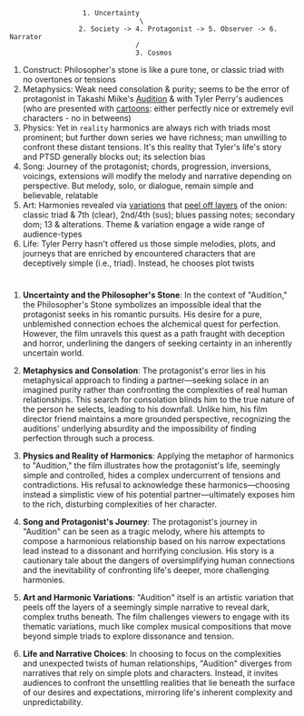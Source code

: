                       1. Uncertainty
                                    \
                     2. Society -> 4. Protagonist -> 5. Observer -> 6. Narrator
                                   /
                                   3. Cosmos

1. Construct: Philosopher's stone is like a pure tone, or classic triad with no overtones or tensions
2. Metaphysics: Weak need consolation & purity; seems to be the error of protagonist in Takashi Miike's [Audition](https://www.youtube.com/watch?v=WkjjL1XXJIM) & with Tyler Perry's audiences (who are presented with [cartoons](https://www.youtube.com/watch?v=55PRElUOT2I): either perfectly nice or extremely evil characters - no in betweens)
3. Physics: Yet in `reality` harmonics are always rich with triads most prominent; but further down series we have richness; man unwilling to confront these distant tensions. It's this reality that Tyler's life's story and PTSD generally blocks out; its selection bias
4. Song: Journey of the protagonist; chords, progression, inversions, voicings, extensions will modify the melody and narrative depending on perspective. But melody, solo, or dialogue, remain simple and believable, relatable
5. Art: Harmonies revealed via [variations](https://www.youtube.com/watch?v=CgyySoNMOAE&t=8s) that [peel off layers](https://www.youtube.com/watch?v=WkjjL1XXJIM) of the onion: classic triad & 7th (clear), 2nd/4th (sus); blues passing notes; secondary dom; 13 & alterations. Theme & variation engage a wide range of audience-types
6. Life: Tyler Perry hasn't offered us those simple melodies, plots, and journeys that are enriched by encountered characters that are deceptively simple (i.e., triad). Instead, he chooses plot twists

# 

1. **Uncertainty and the Philosopher's Stone**: In the context of "Audition," the Philosopher's Stone symbolizes an impossible ideal that the protagonist seeks in his romantic pursuits. His desire for a pure, unblemished connection echoes the alchemical quest for perfection. However, the film unravels this quest as a path fraught with deception and horror, underlining the dangers of seeking certainty in an inherently uncertain world.

2. **Metaphysics and Consolation**: The protagonist's error lies in his metaphysical approach to finding a partner—seeking solace in an imagined purity rather than confronting the complexities of real human relationships. This search for consolation blinds him to the true nature of the person he selects, leading to his downfall. Unlike him, his film director friend maintains a more grounded perspective, recognizing the auditions' underlying absurdity and the impossibility of finding perfection through such a process.

3. **Physics and Reality of Harmonics**: Applying the metaphor of harmonics to "Audition," the film illustrates how the protagonist's life, seemingly simple and controlled, hides a complex undercurrent of tensions and contradictions. His refusal to acknowledge these harmonics—choosing instead a simplistic view of his potential partner—ultimately exposes him to the rich, disturbing complexities of her character.

4. **Song and Protagonist's Journey**: The protagonist's journey in "Audition" can be seen as a tragic melody, where his attempts to compose a harmonious relationship based on his narrow expectations lead instead to a dissonant and horrifying conclusion. His story is a cautionary tale about the dangers of oversimplifying human connections and the inevitability of confronting life's deeper, more challenging harmonies.

5. **Art and Harmonic Variations**: "Audition" itself is an artistic variation that peels off the layers of a seemingly simple narrative to reveal dark, complex truths beneath. The film challenges viewers to engage with its thematic variations, much like complex musical compositions that move beyond simple triads to explore dissonance and tension.

6. **Life and Narrative Choices**: In choosing to focus on the complexities and unexpected twists of human relationships, "Audition" diverges from narratives that rely on simple plots and characters. Instead, it invites audiences to confront the unsettling realities that lie beneath the surface of our desires and expectations, mirroring life's inherent complexity and unpredictability.
